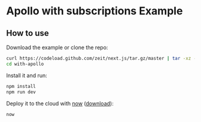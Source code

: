 # Apollo with subscriptions Example

## How to use

Download the example or clone the repo:

```bash
curl https://codeload.github.com/zeit/next.js/tar.gz/master | tar -xz --strip=2 next.js-master/examples/with-apollo
cd with-apollo
```

Install it and run:

```bash
npm install
npm run dev
```

Deploy it to the cloud with [now](https://zeit.co/now) ([download](https://zeit.co/download)):

```bash
now
```
